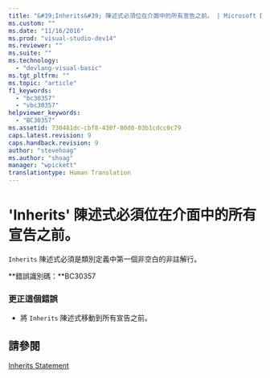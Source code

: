```yaml
---
title: "&#39;Inherits&#39; 陳述式必須位在介面中的所有宣告之前。 | Microsoft Docs"
ms.custom: ""
ms.date: "11/16/2016"
ms.prod: "visual-studio-dev14"
ms.reviewer: ""
ms.suite: ""
ms.technology: 
  - "devlang-visual-basic"
ms.tgt_pltfrm: ""
ms.topic: "article"
f1_keywords: 
  - "bc30357"
  - "vbc30357"
helpviewer_keywords: 
  - "BC30357"
ms.assetid: 730481dc-cbf8-430f-80d0-03b1cdcc0c79
caps.latest.revision: 9
caps.handback.revision: 9
author: "stevehoag"
ms.author: "shoag"
manager: "wpickett"
translationtype: Human Translation
---
```

# &#39;Inherits&#39; 陳述式必須位在介面中的所有宣告之前。
`Inherits` 陳述式必須是類別定義中第一個非空白的非註解行。  
  
 **錯誤識別碼：**BC30357  
  
### 更正這個錯誤  
  
-   將 `Inherits` 陳述式移動到所有宣告之前。  
  
## 請參閱  
 [Inherits Statement](../../visual-basic/language-reference/statements/inherits-statement.md)